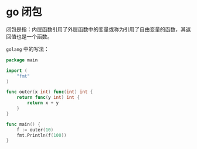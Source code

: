 # go 闭包

闭包是指：内层函数引用了外层函数中的变量或称为引用了自由变量的函数，其返回值也是一个函数。

`golang` 中的写法：

```go 
package main

import (
    "fmt"
)

func outer(x int) func(int) int {
    return func(y int) int {
        return x + y 
    }   
}

func main() {
    f := outer(10)
    fmt.Println(f(100))
}
```
